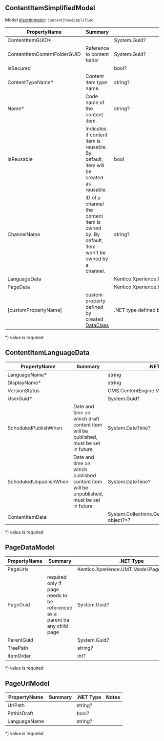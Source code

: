 <!-- generated file with tool "Kentico.Xperience.UMT.DocUtils" - edited through template "UmtModel.cshtml" -->
## ContentItemSimplifiedModel
Model [discriminator](../UmtModel.md#discriminator): `ContentItemSimplified`

|PropertyName|Summary|.NET Type|Notes|
|---|---|---|---|
|ContentItemGUID\*||System.Guid?|[UniqueId](../UmtModel.md#UniqueId)|
|ContentItemContentFolderGUID|Reference to content folder|System.Guid?||
|IsSecured||bool?||
|ContentTypeName\*|Content item type name.|string?||
|Name\*|Code name of the content item.|string?||
|IsReusable|Indicates if content item is reusable. By default, item will be created as reusable.|bool||
|ChannelName|ID of a channel the content item is owned by. By default, item won't be owned by a channel.|string?||
|LanguageData||Kentico.Xperience.UMT.Model.ContentItemLanguageData[]||
|PageData||Kentico.Xperience.UMT.Model.PageDataModel?||
|[customPropertyName]|custom property defined by created [DataClass](./DataClassModel.md)|.NET type defined by data class field||

<p>*) value is required</p>

## ContentItemLanguageData

|PropertyName|Summary|.NET Type|Notes|
|---|---|---|---|
|LanguageName\*||string||
|DisplayName\*||string||
|VersionStatus||CMS.ContentEngine.VersionStatus||
|UserGuid\*||System.Guid?||
|ScheduledPublishWhen|Date and time on which draft content item will be published, must be set in future|System.DateTime?||
|ScheduledUnpublishWhen|Date and time on which published content item will be unpublished, must be set in future|System.DateTime?||
|ContentItemData||System.Collections.Generic.Dictionary<string, object?>?||

<p>*) value is required</p>

## PageDataModel

|PropertyName|Summary|.NET Type|Notes|
|---|---|---|---|
|PageUrls||Kentico.Xperience.UMT.Model.PageUrlModel[]||
|PageGuid|required only if page needs to be referenced as a parent ba any child page|System.Guid?||
|ParentGuid||System.Guid?||
|TreePath||string?||
|ItemOrder||int?||

<p>*) value is required</p>

## PageUrlModel

|PropertyName|Summary|.NET Type|Notes|
|---|---|---|---|
|UrlPath||string?||
|PathIsDraft||bool?||
|LanguageName||string?||

<p>*) value is required</p>

